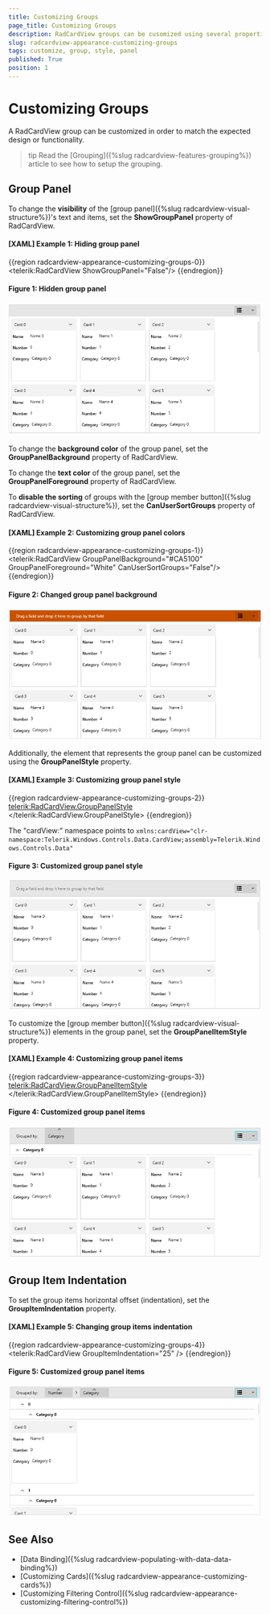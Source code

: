 ```yaml
---
title: Customizing Groups
page_title: Customizing Groups
description: RadCardView groups can be cusomized using several properties of the control.
slug: radcardview-appearance-customizing-groups
tags: customize, group, style, panel
published: True
position: 1
---
```


# Customizing Groups

A RadCardView group can be customized in order to match the expected design or functionality.

>tip Read the [Grouping]({%slug radcardview-features-grouping%}) article to see how to setup the grouping.

## Group Panel

To change the __visibility__ of the [group panel]({%slug radcardview-visual-structure%})'s text and items, set the __ShowGroupPanel__ property of RadCardView.

#### __[XAML] Example 1: Hiding group panel__
{{region radcardview-appearance-customizing-groups-0}}
    <telerik:RadCardView ShowGroupPanel="False"/>
{{endregion}}

#### Figure 1: Hidden group panel
![{{ site.framework_name }} RadCardView Hidden group panel](images/radcardview-appearance-customizing-groups-0.png)

To change the __background color__ of the group panel, set the __GroupPanelBackground__ property of RadCardView.

To change the __text color__ of the group panel, set the __GroupPanelForeground__ property of RadCardView.

To __disable the sorting__ of groups with the [group member button]({%slug radcardview-visual-structure%}), set the __CanUserSortGroups__ property of RadCardView.

#### __[XAML] Example 2: Customizing group panel colors__
{{region radcardview-appearance-customizing-groups-1}}
    <telerik:RadCardView GroupPanelBackground="#CA5100"
						 GroupPanelForeground="White"
                         CanUserSortGroups="False"/>
{{endregion}}

#### Figure 2: Changed group panel background
![{{ site.framework_name }} RadCardView Changed group panel background](images/radcardview-appearance-customizing-groups-1.png)

Additionally, the element that represents the group panel can be customized using the __GroupPanelStyle__ property.

#### __[XAML] Example 3: Customizing group panel style__
{{region radcardview-appearance-customizing-groups-2}}
	<telerik:RadCardView.GroupPanelStyle>
		<Style TargetType="cardView:CardViewGroupPanel">
			<Setter Property="Height" Value="50" />
			<Setter Property="Opacity" Value="0.5" />
		</Style>
	</telerik:RadCardView.GroupPanelStyle>
{{endregion}}

The "cardView:" namespace points to `xmlns:cardView="clr-namespace:Telerik.Windows.Controls.Data.CardView;assembly=Telerik.Windows.Controls.Data"`

#### Figure 3: Customized group panel style
![{{ site.framework_name }} RadCardView Customized group panel style](images/radcardview-appearance-customizing-groups-2.png)

To customize the [group member button]({%slug radcardview-visual-structure%}) elements in the group panel, set the __GroupPanelItemStyle__ property.

#### __[XAML] Example 4: Customizing group panel items__
{{region radcardview-appearance-customizing-groups-3}}
	<telerik:RadCardView.GroupPanelItemStyle>
		<Style TargetType="cardView:CardViewGroupPanelItem">
			<Setter Property="Height" Value="50" />
		</Style>
	</telerik:RadCardView.GroupPanelItemStyle>
{{endregion}}

#### Figure 4: Customized group panel items
![{{ site.framework_name }} RadCardView Customized group panel items](images/radcardview-appearance-customizing-groups-3.png)

## Group Item Indentation

To set the group items horizontal offset (indentation), set the __GroupItemIndentation__ property. 

#### __[XAML] Example 5: Changing group items indentation__
{{region radcardview-appearance-customizing-groups-4}}
	<telerik:RadCardView GroupItemIndentation="25" />
{{endregion}}

#### Figure 5: Customized group panel items
![{{ site.framework_name }} RadCardView Customized group panel items](images/radcardview-appearance-customizing-groups-4.png)

## See Also  
* [Data Binding]({%slug radcardview-populating-with-data-data-binding%})
* [Customizing Cards]({%slug radcardview-appearance-customizing-cards%}) 
* [Customizing Filtering Control]({%slug radcardview-appearance-customizing-filtering-control%}) 